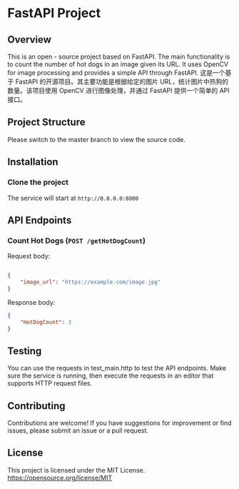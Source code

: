 # FastAPI Project

## Overview
This is an open - source project based on FastAPI. The main functionality is to count the number of hot dogs in an image given its URL. It uses OpenCV for image processing and provides a simple API through FastAPI.
这是一个基于 FastAPI 的开源项目。其主要功能是根据给定的图片 URL，统计图片中热狗的数量。该项目使用 OpenCV 进行图像处理，并通过 FastAPI 提供一个简单的 API 接口。
## Project Structure
Please switch to the master branch to view the source code.
## Installation
### Clone the project
The service will start at `http://0.0.0.0:8000`
## API Endpoints
### Count Hot Dogs (`POST /getHotDogCount`)
Request body:
```json

{
    "image_url": "https://example.com/image.jpg"
}

```
Response body:
```json
{
    "HotDogCount": 3
}
```

## Testing
You can use the requests in test_main.http to test the API endpoints. Make sure the service is running, then execute the requests in an editor that supports HTTP request files.

## Contributing
Contributions are welcome! If you have suggestions for improvement or find issues, please submit an issue or a pull request.

## License
This project is licensed under the MIT License. https://opensource.org/license/MIT 